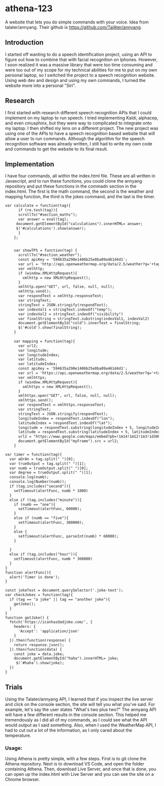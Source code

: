 # athena-123
A website that lets you do simple commands with your voice. 
Idea from talater/annyang. Their github is https://github.com/TalAter/annyang.

## Introduction
I started off wanting to do a speech identification project, using an API to figure out how to combine that with facial recognition on Iphones. However, I soon realized it was a massive library that were too time consuming and were too out of my scope for my technical abilities for me to put on my own personal laptop, so I switched the project to a speech recognition website. Using web dev and design and using my own commands, I turned the website more into a personal "Siri". 

## Research
I first started with research different speech recognition APIs that I could implement on my laptop to run speech. I tried implementing Kaldi, alphacep, and even cmusphinx, but they were way to complicated to integrate onto my laptop. I then shifted my lens on a different project. The new project was using one of the APIs to have a speech recognition based website that will allow a user to run commands. Although the algorithm for the speech recognition software was already written, I still had to write my own code and commands to get the website to its final result. 



## Implementation
I have four commands, all within the index.html file. These are all written in Javascript, and to run these functions, you could clone the annyang repository and put these functions in the commadn section in the index.html. The first is the math command, the second is the weather and mapping function, the third is the jokes command, and the last is the timer. 
````html
var calculate = function(tag){
      if (re.test(tag)){
      scrollTo("#section_maths"); 
      var answer = eval(tag);
     document.getElementById("calculations").innerHTML= answer;
     $('#calculations').show(answer);
      }
    };
````
````html

    var showTPS = function(tag) {
      scrollTo("#section_weather");
      const apiKey = '594635a290e1406b25e0ba09a461d4d1';
      var url = 'http://api.openweathermap.org/data/2.5/weather?q='+tag+'&appid='+apiKey + '&units=imperial';
      var xmlhttp;
      if (window.XMLHttpRequest){
        xmlhttp = new XMLHttpRequest();
      }
      xmlhttp.open("GET", url, false, null, null);
      xmlhttp.send();
      var respondText = xmlhttp.responseText;
      var stringText; 
      stringText = JSON.stringify(respondText);
      var indexVal1 = stringText.indexOf("temp");
      var indexVal2 = stringText.indexOf("visibility")
      var finalString = stringText.substring(indexVal1, indexVal2)
      document.getElementById("cold").innerText = finalString;
      $('#cold').show(finalString);
    }
    
    var mapping = function(tag){
      var url2;
      var longitude;
      var longitudeIndex;
      var latitude;
      var latitudeIndex;
      const apiKey = '594635a290e1406b25e0ba09a461d4d1';
      var url = 'https://api.openweathermap.org/data/2.5/weather?q='+tag+'&appid='+apiKey + '&units=imperial';
      var xmlhttps;
      if (window.XMLHttpRequest){
        xmlhttps = new XMLHttpRequest();
      }
      xmlhttps.open("GET", url, false, null, null);
      xmlhttps.send();
      var respondText = xmlhttps.responseText;
      var stringText; 
      stringText = JSON.stringify(respondText);
      longitudeIndex = respondText.indexOf("lon");
      latitudeIndex = respondText.indexOf("lat");
      longitude = respondText.substring(longitudeIndex + 5, longitudeIndex + 10);
      latitude = respondText.substring(latitudeIndex + 5, latitudeIndex + 10);
      url2 = "https://www.google.com/maps/embed?pb=!1m14!1m12!1m3!1d300338.3370245011!2d" + longitude+ "!3d" + latitude + "!2m3!1f0!2f0!3f0!3m2!1i1024!2i768!4f13.1!5e0!3m2!1sen!2sus!4v1628026288115!5m2!1sen!2sus";
      document.getElementById("myFrame").src = url2;
    }
````
````html
var timer = function(tag){
  var aOrAn = tag.split(" ")[0];
  var trueOutput = tag.split(" ")[1];
  var numb = trueOutput.split(" ")[0];
  var degree = trueOutput.split(" ")[1];  
  console.log(numb);
  console.log(Number(numb));
  if (tag.includes("second")){
    setTimeout(alertFunc, numb * 1000)
  }
  else if (tag.includes("minute")){
    if (numb == "one"){
      setTimeout(alertFunc, 60000);
    }
    else if (numb == "five"){
      setTimeout(alertFunc, 300000);
    }
    else {
      setTimeout(alertFunc, parseInt(numb) * 60000);
    }
 
  }
  else if (tag.includes("hour")){
    setTimeout(alertFunc, numb * 360000)
  } 
}
function alertFunc(){
  alert('Timer is done');
}
````
````html
const jokeText = document.querySelector('.joke-text');
var checkJokes = function(tag){
  if (tag == "a joke" || tag == "another joke"){
    getJoke();
  }
}
function getJoke() {
  fetch('https://icanhazdadjoke.com/', {
    headers: {
      'Accept': 'application/json'
    }
  }).then(function(response) {
    return response.json();
  }).then(function(data) {
    const joke = data.joke;
    document.getElementById("haha").innerHTML= joke;
     $('#haha').show(joke);
  })
}

````
## Trials 
Using the Talater/annyang API, I learned that if you inspect the live server and click on the console section, the site will tell you what you've said. For example, let's say the user states "What's two plus two?" The annyang API will have a few different results in the console section. This helped me tremendously as I did all of my commands, as I could see what the API would output as I said something. Also, when I used the WeatherMap API, I had to cut out a lot of the information, as I only cared about the temperature.

### Usage:
Using Athena is pretty simple, with a few steps. First is to git clone the Athena repository. Next is to download VS Code, and open the folder containing Athena. Then, download Live Server, and once that is done, you can open up the index.html with Live Server and you can see the site on a Chrome browser. 
